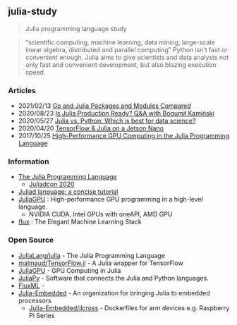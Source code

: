 ## julia-study
> Julia programming language study

> “scientific computing, machine learning, data mining, large-scale linear algebra, distributed and parallel computing”
> Python isn’t fast or convenient enough. Julia aims to give scientists and data analysts not only fast and convenient development, 
> but also blazing execution speed.


### Articles
- 2021/02/13 [Go and Julia Packages and Modules Compared](https://erik-engheim.medium.com/go-and-julia-packages-and-modules-compared-999a16b06199)
- 2020/08/23 [Is Julia Production Ready? Q&A with Bogumił Kamiński](https://www.infoq.com/news/2020/08/julia-production-ready/)
- 2020/05/27 [Julia vs. Python: Which is best for data science?](https://www.infoworld.com/article/3241107/julia-vs-python-which-is-best-for-data-science.html)
- 2020/04/20 [TensorFlow & Julia on a Jetson Nano](https://neuralmarkettrends.com/tensorflow-julia-jetson-nano/)
- 2017/10/25 [High-Performance GPU Computing in the Julia Programming Language](https://developer.nvidia.com/blog/gpu-computing-julia-programming-language/)



### Information
- [The Julia Programming Language](https://julialang.org/)
    - [Juliadcon 2020](https://juliacon.org/2020/)
 - [Juliad language: a concise tutorial](https://syl1.gitbook.io/julia-language-a-concise-tutorial/)
- [JuliaGPU](https://juliagpu.org/) : High-performance GPU programming in a high-level language.
    - NVIDIA CUDA, Intel GPUs with oneAPI, AMD GPU
- [flux](https://fluxml.ai/) : The Elegant Machine Learning Stack


### Open Source
- [JuliaLang/julia](https://github.com/JuliaLang/julia) - The Julia Programming Language
- [malmaud/TensorFlow.jl](https://github.com/malmaud/TensorFlow.jl) - A Julia wrapper for TensorFlow
- [JuliaGPU](https://github.com/JuliaGPU/) - GPU Computing in Julia
- [JuliaPy](https://github.com/JuliaPy) - Software that connects the Julia and Python languages.
- [FluxML](https://github.com/FluxML) - 
- [Julia-Embedded](https://github.com/Julia-Embedded) - An organization for bringing Julia to embedded processors
    - [Julia-Embedded/jlcross](https://github.com/Julia-Embedded/jlcross) - Dockerfiles for arm devices e.g. Raspberry Pi Series

